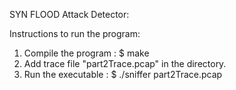 SYN FLOOD Attack Detector:

Instructions to run the program:

1. Compile the program : $ make
2. Add trace file "part2Trace.pcap" in the directory. 
3. Run the executable  : $ ./sniffer part2Trace.pcap
